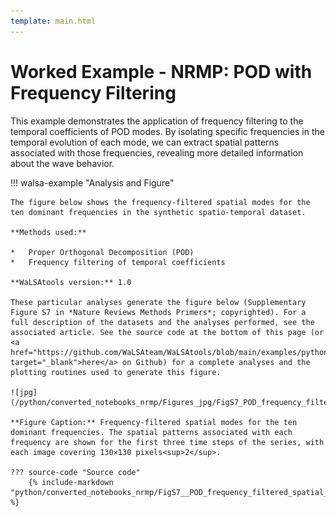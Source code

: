 ```yaml
---
template: main.html
---
```


# Worked Example - NRMP: POD with Frequency Filtering

This example demonstrates the application of frequency filtering to the temporal coefficients of POD modes. By isolating specific frequencies in the temporal evolution of each mode, we can extract spatial patterns associated with those frequencies, revealing more detailed information about the wave behavior.

!!! walsa-example "Analysis and Figure"

    The figure below shows the frequency-filtered spatial modes for the ten dominant frequencies in the synthetic spatio-temporal dataset.

    **Methods used:**

    *   Proper Orthogonal Decomposition (POD)
    *   Frequency filtering of temporal coefficients

    **WaLSAtools version:** 1.0

    These particular analyses generate the figure below (Supplementary Figure S7 in *Nature Reviews Methods Primers*; copyrighted). For a full description of the datasets and the analyses performed, see the associated article. See the source code at the bottom of this page (or <a href="https://github.com/WaLSAteam/WaLSAtools/blob/main/examples/python/Worked_examples__NRMP/FigS7__POD_frequency_filtered_spatial_modes.ipynb" target="_blank">here</a> on Github) for a complete analyses and the plotting routines used to generate this figure.

    ![jpg](/python/converted_notebooks_nrmp/Figures_jpg/FigS7_POD_frequency_filtered_spatial_modes.jpg)

    **Figure Caption:** Frequency-filtered spatial modes for the ten dominant frequencies. The spatial patterns associated with each frequency are shown for the first three time steps of the series, with each image covering 130×130 pixels<sup>2</sup>.

    ??? source-code "Source code"
        {% include-markdown "python/converted_notebooks_nrmp/FigS7__POD_frequency_filtered_spatial_modes.md" %}

